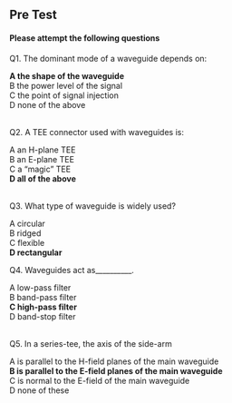 ##  Pre Test 
#### Please attempt the following questions
  
  
Q1. The dominant mode of a waveguide depends on:<br>

<b>A   the shape of the waveguide</b>  
B   the power level of the signal  
C   the point of signal injection  
D   none of the above  
<br>


Q2. A TEE connector used with waveguides is:<br>

A   an H-plane TEE  
B   an E-plane TEE  
C   a “magic” TEE  
<b>D   all of the above</b>  
<br>


Q3. What type of waveguide is widely used?<br>

A circular  
B ridged  
C flexible  
<b>D rectangular</b> 
<br>


Q4. Waveguides act as__________.<br>
  
A low-pass filter  
B band-pass filter  
<b>C high-pass filter</b>  
D band-stop filter  
<br>


Q5. In a series-tee, the axis of the side-arm<br>

A   is parallel to the H-field planes of the main waveguide  
<b>B   is parallel to the E-field planes of the main waveguide</b>  
C   is normal to the E-field of the main waveguide  
D   none of these  
<br>
